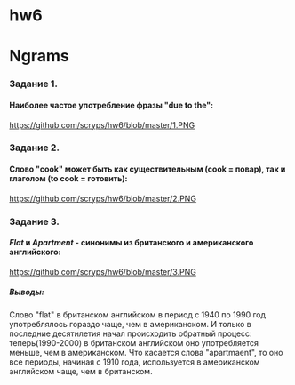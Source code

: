 # hw6
# Ngrams 
### Задание 1.
#### Наиболее частое употребление фразы "due to the": 
https://github.com/scryps/hw6/blob/master/1.PNG
### Задание 2. 
#### Слово "cook" может быть как существительным (cook = повар), так и глаголом (to cook = готовить):
https://github.com/scryps/hw6/blob/master/2.PNG
### Задание 3. 
#### _Flat_ и _Apartment_ - синонимы из британского и американского английского: 
https://github.com/scryps/hw6/blob/master/3.PNG
##### Выводы: 
Слово "flat" в британском английском в период с 1940 по 1990 год употреблялось гораздо чаще, чем в американском. И только в последние десятилетия начал происходить обратный процесс: теперь(1990-2000) в британском английском оно употребляется меньше, чем в американском. Что касается слова "apartmaent", то оно все периоды, начиная с 1910 года, используется в американском английском чаще, чем в британском. 
